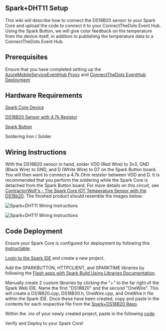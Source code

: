 ## Spark+DHT11 Setup ##
This wiki will describe how to connect the DS18B20 sensor to your Spark Core and upload the code to connect it to your ConnectTheDots Event Hub.  Using the Spark Button, we will give color feedback on the temperature from the device itself, in addition to publishing the temperature data to a ConnectTheDots Event Hub.

## Prerequisites ##
Ensure that you have completed  setting up the [AzureMobileServiceEventHub Proxy](https://github.com/MSOpenTech/connectthedots/blob/master/Devices/DirectlyConnectedDevices/SparkCore/AzureMobileServiceEventHubProxy/AzureMobileServiceEventHubProxy-Setup.md) and [ConnectTheDots EventHub Deployment](https://github.com/toolboc/connectthedots/blob/master/Azure/AzurePrep/AzurePrep.md)

## Hardware Requirements ##
[Spark Core Device](https://store.spark.io/?product=spark-core)

[DS18B20 Sensor with 4.7k Resistor](http://www.adafruit.com/products/381)

[Spark Button](https://www.spark.io/button)

Soldering Iron / Solder

## Wiring Instructions ##

With the DS18B20 sensor in hand, solder VDD (Red Wire) to 3v3, GND (Black Wire) to GND, and D (White Wire) to D7 on the Spark Button board.  You will then want to connect a 4.7k Ohm resistor between VDD and D.  It is recommended that you perform the soldering while the Spark Core is detached from the Spark Button board.  For more details on this circuit, see [ContractorWolf's - The Spark Core IOT Temperature Sensor with the DS18b20](http://contractorwolf.com/sparkcore-temp-ds18b20/).  The finished product should resemble the images below:

![Spark+DHT11 Wiring Instructions](https://github.com/MSOpenTech/connectthedots/blob/master/Wiki/Images/Spark+DS18B20-1.jpg)

![Spark+DHT11 Wiring Instructions](https://github.com/MSOpenTech/connectthedots/blob/master/Wiki/Images/Spark+DS18B20-2.jpg)

## Code Deployment ##
Ensure your Spark Core is configured for deployment by following this [Instructable](http://www.instructables.com/id/Getting-a-Spark-Core-running-without-using-Sparks-/).

[Login to the Spark IDE](https://build.spark.io/build) and create a new project.

Add the SPARKBUTTON, HTTPCLIENT, and SPARKTIME libraries by following the [Flash apps with Spark Build Using Libraries Documentation](http://docs.spark.io/build/#flash-apps-with-spark-build-using-libraries).

Manually create 2 custom libraries by clicking the "+" to the far right of the Spark Web IDE.  Name  the first "DS18B20" and the second "OneWire".  This will create a DS18B20.cpp, DS18B20.h, OneWire.cpp, and OneWire.h file within the Spark IDE. Once these have been created, copy and paste in the contents for each respective file from the [Spark+DS18B20 Repo](https://github.com/MSOpenTech/connectthedots/blob/master/Devices/DirectlyConnectedDevices/SparkCore/Spark+DS18B20).

Within the .ino of your newly created project, paste in the following [code](https://github.com/MSOpenTech/connectthedots/blob/master/Devices/DirectlyConnectedDevices/SparkCore/Spark+DS18B20/Spark+DS18B20.ino).

Verify and Deploy to your Spark Core!